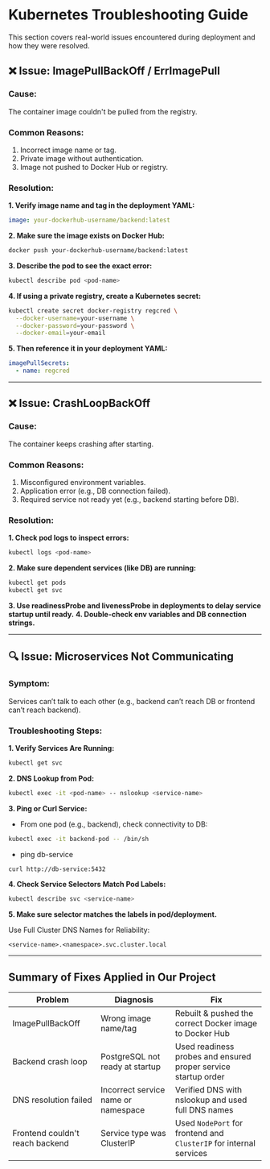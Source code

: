 #  Kubernetes Troubleshooting Guide

This section covers real-world issues encountered during deployment and how they were resolved.

## ❌ Issue: ImagePullBackOff / ErrImagePull

### Cause:
The container image couldn't be pulled from the registry.

### Common Reasons:
1. Incorrect image name or tag.
2. Private image without authentication.
3. Image not pushed to Docker Hub or registry.

### Resolution:

**1. Verify image name and tag in the deployment YAML:**

```yaml
image: your-dockerhub-username/backend:latest
```

**2. Make sure the image exists on Docker Hub:**

```bash
docker push your-dockerhub-username/backend:latest
```

**3. Describe the pod to see the exact error:**

```bash
kubectl describe pod <pod-name>
```

**4. If using a private registry, create a Kubernetes secret:**

```bash
kubectl create secret docker-registry regcred \
  --docker-username=your-username \
  --docker-password=your-password \
  --docker-email=your-email
```

**5. Then reference it in your deployment YAML:**

```yaml
imagePullSecrets:
  - name: regcred
```

---
## ❌ Issue: CrashLoopBackOff

### Cause:
The container keeps crashing after starting.

### Common Reasons:

1. Misconfigured environment variables.
2. Application error (e.g., DB connection failed).
3. Required service not ready yet (e.g., backend starting before DB).

### Resolution:

**1. Check pod logs to inspect errors:**

```bash
kubectl logs <pod-name>
```

**2. Make sure dependent services (like DB) are running:**

```bash
kubectl get pods
kubectl get svc
```

**3. Use readinessProbe and livenessProbe in deployments to delay service startup until ready.**
**4. Double-check env variables and DB connection strings.**

---

## 🔍 Issue: Microservices Not Communicating

### Symptom:
Services can’t talk to each other (e.g., backend can’t reach DB or frontend can’t reach backend).

### Troubleshooting Steps:

**1. Verify Services Are Running:**

```bash
kubectl get svc
```

**2. DNS Lookup from Pod:**

```bash
kubectl exec -it <pod-name> -- nslookup <service-name>
```

**3. Ping or Curl Service:**

- From one pod (e.g., backend), check connectivity to DB:

```bash
kubectl exec -it backend-pod -- /bin/sh
```
- ping db-service

```bash
curl http://db-service:5432
```
**4. Check Service Selectors Match Pod Labels:**

```bash
kubectl describe svc <service-name>
```

**5. Make sure selector matches the labels in pod/deployment.**

Use Full Cluster DNS Names for Reliability:

```pgsql
<service-name>.<namespace>.svc.cluster.local
```
---
## Summary of Fixes Applied in Our Project

| **Problem**                  | **Diagnosis**                           | **Fix**                                                                 |
|-----------------------------|------------------------------------------|-------------------------------------------------------------------------|
|   ImagePullBackOff          | Wrong image name/tag                     | Rebuilt & pushed the correct Docker image to Docker Hub                |
| Backend crash loop          | PostgreSQL not ready at startup          | Used readiness probes and ensured proper service startup order         |
| DNS resolution failed       | Incorrect service name or namespace      | Verified DNS with  nslookup  and used full DNS names                   |
| Frontend couldn't reach backend | Service type was ClusterIP             | Used `NodePort` for frontend and `ClusterIP` for internal services     |


